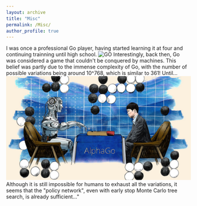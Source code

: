 ```yaml
---
layout: archive
title: "Misc"
permalink: /Misc/
author_profile: true
---
```

I was once a professional Go player, having started learning it at four and continuing trainning until high school. 
<img src="GO.png" alt="GO">
Interestingly, back then, Go was considered a game that couldn't be conquered by machines. This belief was partly due to the immense complexity of Go, with the number of possible variations being around 
10^768, which is  similar to 361!
Until...
<img src="Alpha_Go.png" alt="Alpha Go">
Although it is still impossible for humans to exhaust all the variations, it seems that the "policy network", 
even with early stop Monte Carlo tree search, is already sufficient..."

